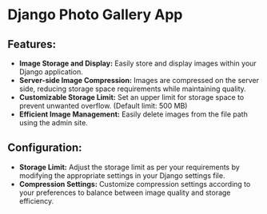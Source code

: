 # Django Photo Gallery App

## Features:
- **Image Storage and Display:** Easily store and display images within your Django application.
- **Server-side Image Compression:** Images are compressed on the server side, reducing storage space requirements while maintaining quality.
- **Customizable Storage Limit:** Set an upper limit for storage space to prevent unwanted overflow. (Default limit: 500 MB)
- **Efficient Image Management:** Easily delete images from the file path using the admin site.

## Configuration:
- **Storage Limit:** Adjust the storage limit as per your requirements by modifying the appropriate settings in your Django settings file.
- **Compression Settings:** Customize compression settings according to your preferences to balance between image quality and storage efficiency.